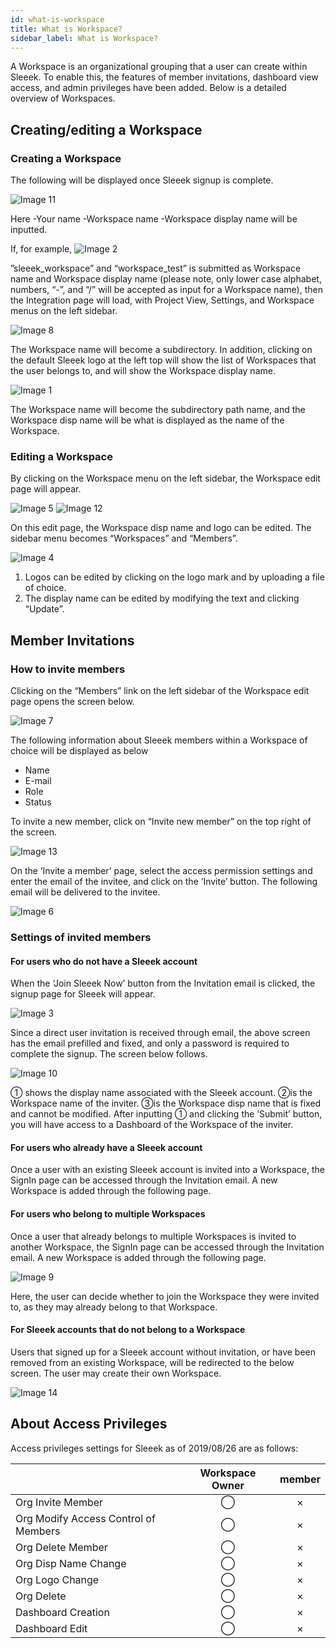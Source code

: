 ```yaml
---
id: what-is-workspace
title: What is Workspace?
sidebar_label: What is Workspace?
---
```


A Workspace is an organizational grouping that a user can create within Sleeek. To enable this, the features of member invitations, dashboard view access, and admin privileges have been added. Below is a detailed overview of Workspaces.

## Creating/editing a Workspace
### Creating a Workspace
The following will be displayed once Sleeek signup is complete.

![Image 11](../../img/docs/general/workspace_image/image11.png)

Here
-Your name
-Workspace name
-Workspace display name
will be inputted.

If, for example,
![Image 2](../../img/docs/general/workspace_image/image2.png)

”sleeek_workspace” and “workspace_test” is submitted as Workspace name and Workspace display name (please note, only lower case alphabet, numbers, “-”, and “/” will be accepted as input for a Workspace name), then the Integration page will load, with Project View, Settings, and Workspace menus on the left sidebar.

![Image 8](../../img/docs/general/workspace_image/image8.png)

The Workspace name will become a subdirectory.
In addition, clicking on the default Sleeek logo at the left top will show the list of Workspaces that the user belongs to, and will show the Workspace display name.

![Image 1](../../img/docs/general/workspace_image/image1.png)

The Workspace name will become the subdirectory path name, and the Workspace disp name will be what is displayed as the name of the Workspace.
### Editing a Workspace
By clicking on the Workspace menu on the left sidebar, the Workspace edit page will appear.
 
![Image 5](../../img/docs/general/workspace_image/image5.png)
![Image 12](../../img/docs/general/workspace_image/image12.png)
 
On this edit page, the Workspace disp name and logo can be edited. The sidebar menu becomes “Workspaces” and “Members”.
 
![Image 4](../../img/docs/general/workspace_image/image4.png)

1. Logos can be edited by clicking on the logo mark and by uploading a file of choice.
2. The display name can be edited by modifying the text and clicking “Update”.

## Member Invitations
### How to invite members
Clicking on the “Members” link on the left sidebar of the Workspace edit page opens the screen below.
 
![Image 7](../../img/docs/general/workspace_image/image7.png)

The following information about Sleeek members within a Workspace of choice will be displayed as below
- Name
- E-mail
- Role
- Status

To invite a new member, click on “Invite new member” on the top right of the screen.
 
![Image 13](../../img/docs/general/workspace_image/image13.png)

On the ‘Invite a member’ page, select the access permission settings and enter the email of the invitee, and click on the ‘Invite’ button. The following email will be delivered to the invitee.
 
![Image 6](../../img/docs/general/workspace_image/image6.png)

### Settings of invited members
#### For users who do not have a Sleeek account
When the ‘Join Sleeek Now’ button from the Invitation email is clicked, the signup page for Sleeek will appear.
 
![Image 3](../../img/docs/general/workspace_image/image3.png)

Since a direct user invitation is received through email, the above screen has the email prefilled and fixed, and only a password is required to complete the signup. The screen below follows. 

![Image 10](../../img/docs/general/workspace_image/image10.png)

① shows the display name associated with the Sleeek account. ②is the Workspace name of the inviter. ③is the Workspace disp name that is fixed and cannot be modified. After inputting ① and clicking the ‘Submit’ button, you will have access to a Dashboard of the Workspace of the inviter. 

#### For users who already have a Sleeek account
Once a user with an existing Sleeek account is invited into a Workspace, the SignIn page can be accessed through the Invitation email. A new Workspace is added through the following page.

#### For users who belong to multiple Workspaces
Once a user that already belongs to multiple Workspaces is invited to another Workspace, the SignIn page can be accessed through the Invitation email. A new Workspace is added through the following page.
 
![Image 9](../../img/docs/general/workspace_image/image9.png)

Here, the user can decide whether to join the Workspace they were invited to, as they may already belong to that Workspace.
#### For Sleeek accounts that do not belong to a Workspace
Users that signed up for a Sleeek account without invitation, or have been removed from an existing Workspace, will be redirected to the below screen. The user may create their own Workspace.
 
![Image 14](../../img/docs/general/workspace_image/image14.png)

## About Access Privileges
Access privileges settings for Sleeek as of 2019/08/26 are as follows:

| | Workspace Owner | member |
|:---|:---:|:---:|
| Org Invite Member | ◯ | × |  
| Org Modify Access Control of Members | ◯ | × |  
| Org Delete Member | ◯ | × |  
| Org Disp Name Change | ◯ | × |  
| Org Logo Change | ◯ | × |  
| Org Delete | ◯ | × |  
| Dashboard Creation | ◯ | × |  
| Dashboard Edit | ◯ | × |  



